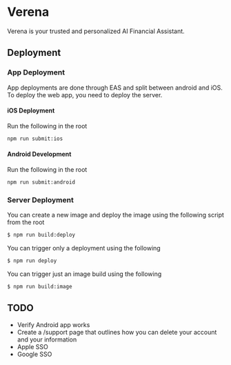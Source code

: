# Verena

Verena is your trusted and personalized AI Financial Assistant.

## Deployment

### App Deployment

App deployments are done through EAS and split between android and iOS. To deploy the web app, you need to deploy the server.

#### iOS Deployment

Run the following in the root

```bash
npm run submit:ios
```

#### Android Development

Run the following in the root

```bash
npm run submit:android
```

### Server Deployment

You can create a new image and deploy the image using the following script from the root

```bash
$ npm run build:deploy
```

You can trigger only a deployment using the following

```bash
$ npm run deploy
```

You can trigger just an image build using the following

```bash
$ npm run build:image
```

## TODO
- Verify Android app works
- Create a /support page that outlines how you can delete your account and your information
- Apple SSO
- Google SSO
